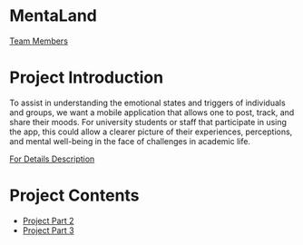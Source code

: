 # MentaLand

[Team Members](https://github.com/CMPUT301F19T32/MentaLand/blob/master/doc/Team.txt)

# Project Introduction
To assist in understanding the emotional states and triggers of individuals and groups, we want a mobile application that allows one to post, track, and share their moods.
For university students or staff that participate in using the app, this could allow a clearer picture of their experiences, perceptions, and mental well-being in the face of challenges in academic life.

[For Details Description](https://github.com/CMPUT301F19T32/MentaLand/wiki/Project-Description)

# Project Contents
* [Project Part 2](https://github.com/CMPUT301F19T32/MentaLand/wiki/Project-Part-2)
* [Project Part 3](https://github.com/CMPUT301F19T32/MentaLand/wiki/Project-Part-3)













